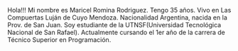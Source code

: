 Hola!!!
Mi nombre es Maricel Romina Rodriguez.
Tengo 35 años.
Vivo en Las Compuertas Luján de Cuyo Mendoza.
Nacionalidad Argentina, nacida en la Prov. de San Juan.
Soy estudiante de la UTNSF(Universidad Tecnológica Nacional de San Rafael).
Actualmente cursando el 1er año de la carrera de Técnico Superior en Programación.
